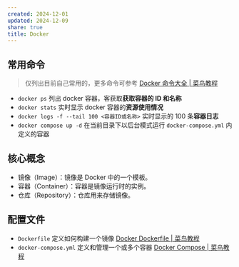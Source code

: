 ```yaml
---
created: 2024-12-01
updated: 2024-12-09
share: true
title: Docker
---
```


## 常用命令

> 仅列出目前自己常用的，更多命令可参考 [Docker 命令大全 | 菜鸟教程](https://www.runoob.com/docker/docker-command-manual.html)

- `docker ps` 列出 docker 容器，客获取**获取容器的 ID 和名称**
- `docker stats` 实时显示 docker 容器的**资源使用情况**
- `docker logs -f --tail 100 <容器ID或名称>` 实时显示的 100 条**容器日志**
- `docker compose up -d` 在当前目录下以后台模式运行 `docker-compose.yml` 内定义的容器

## 核心概念

- 镜像（Image）：镜像是 Docker 中的一个模板。
- 容器（Container）：容器是镜像运行时的实例。
- 仓库（Repository）：仓库用来存储镜像。

## 配置文件

- `Dockerfile` 定义如何构建一个镜像 [Docker Dockerfile \| 菜鸟教程](https://www.runoob.com/docker/docker-dockerfile.html)
- `docker-compose.yml` 定义和管理一个或多个容器 [Docker Compose \| 菜鸟教程](https://www.runoob.com/docker/docker-compose.html)